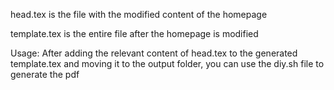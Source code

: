 head.tex is the file with the modified content of the homepage

template.tex is the entire file after the homepage is modified

Usage: After adding the relevant content of head.tex to the generated template.tex and moving it to the output folder, you can use the diy.sh file to generate the pdf
